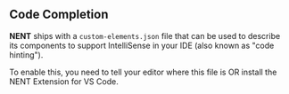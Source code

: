 ## Code Completion

**NENT** ships with a `custom-elements.json` file that can be used to describe its components to support IntelliSense in your IDE (also known as "code hinting"). 

To enable this, you need to tell your editor where this file is OR install the NENT Extension for VS Code.